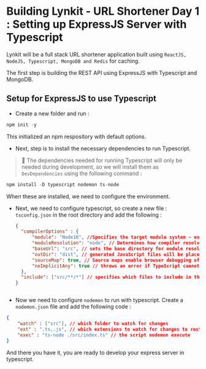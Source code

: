 # Building Lynkit - URL Shortener Day 1 : Setting up ExpressJS Server with Typescript
Lynkit will be a full stack URL shortener application built using `ReactJS, NodeJS, Typescript, MongoDB and Redis` for caching.

The first step is building the REST API using ExpressJS with Typescript and MongoDB.

## Setup for ExpressJS to use Typescript
 - Create a new folder and run : 
```js
npm init -y
```
This initialized an npm respository with default options. 

 - Next, step is to install the necessary dependencies to run Typescript.
> 📌 The dependencies needed for running Typescript will only be needed during development, so we will install them as `DevDependencies` using the following command :
```js
npm install -D typescript nodemon ts-node
```

When these are installed, we need to configure the environment.

- Next, we need to configure typescript, so create a new file : `tsconfig.json` in the root directory and add the following :
  ```json
  {
    "compilerOptions" : {
        "module": "Node16", //Specifies the target module system - ensures generated code is compatible with Node.js
        "moduleResolution": "node", // Determines how compiler resolves module imports - uses Node.js resolution strategy
        "baseUrl": "src", // sets the base directory for module resolution
        "outDir": "dist", // generated JavaScript files will be placed in the dist directory
        "sourceMap": true, // Source maps enable browser debugging of transpiled TypeScript
        "noImplicitAny": true // throws an error if TypeScript cannot determine the type of a variable
    },
    "include": ["src/**/*"] // specifies which files to include in the compilation process, set to include all TypeScript files under the src directory and its subdirectories
  }
```
```
 - Now we need to configure `nodemon` to run with typescript. Create a `nodemon.json` file and add the following code :
```json
{
    "watch" : ["src"], // which folder to watch for changes
    "ext" : ".ts,.js", // which extensions to watch for changes to restart the server
    "exec" : "ts-node ./src/index.ts" // the script nodemon execute
}
```

And there you have it, you are ready to develop your express server in typescript.
